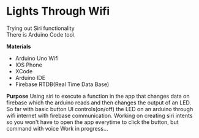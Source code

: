 # Lights Through Wifi
Trying out Siri functionality\
There is Arduino Code too\

**Materials**
* Arduino Uno Wifi
* IOS Phone
* XCode
* Arduino IDE
* Firebase RTDB(Real Time Data Base)

**Purpose**
Using siri to execute a function in the app that changes data on firebase which the arduino reads and then changes the output of an LED.\
So far with basic button UI controls(on/off) the LED on an arduino through wifi internet with firebase communication.
Working on creating siri intents so you won't have to open the app everytime to click the button, but command with voice
Work in progress...
